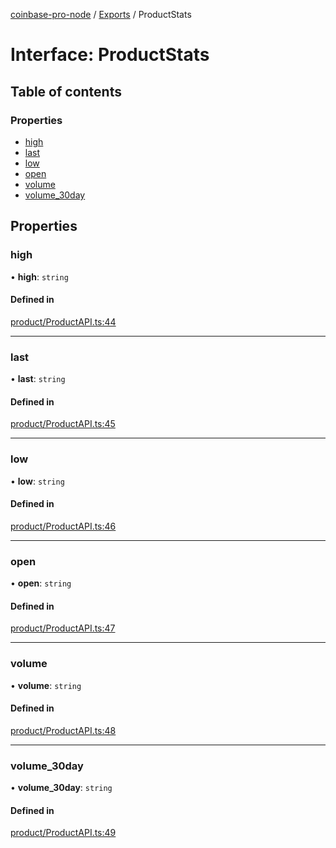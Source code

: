 [coinbase-pro-node](../README.md) / [Exports](../modules.md) / ProductStats

# Interface: ProductStats

## Table of contents

### Properties

- [high](ProductStats.md#high)
- [last](ProductStats.md#last)
- [low](ProductStats.md#low)
- [open](ProductStats.md#open)
- [volume](ProductStats.md#volume)
- [volume_30day](ProductStats.md#volume_30day)

## Properties

### high

• **high**: `string`

#### Defined in

[product/ProductAPI.ts:44](https://github.com/bennycode/coinbase-pro-node/blob/6b575f0/src/product/ProductAPI.ts#L44)

---

### last

• **last**: `string`

#### Defined in

[product/ProductAPI.ts:45](https://github.com/bennycode/coinbase-pro-node/blob/6b575f0/src/product/ProductAPI.ts#L45)

---

### low

• **low**: `string`

#### Defined in

[product/ProductAPI.ts:46](https://github.com/bennycode/coinbase-pro-node/blob/6b575f0/src/product/ProductAPI.ts#L46)

---

### open

• **open**: `string`

#### Defined in

[product/ProductAPI.ts:47](https://github.com/bennycode/coinbase-pro-node/blob/6b575f0/src/product/ProductAPI.ts#L47)

---

### volume

• **volume**: `string`

#### Defined in

[product/ProductAPI.ts:48](https://github.com/bennycode/coinbase-pro-node/blob/6b575f0/src/product/ProductAPI.ts#L48)

---

### volume_30day

• **volume_30day**: `string`

#### Defined in

[product/ProductAPI.ts:49](https://github.com/bennycode/coinbase-pro-node/blob/6b575f0/src/product/ProductAPI.ts#L49)
